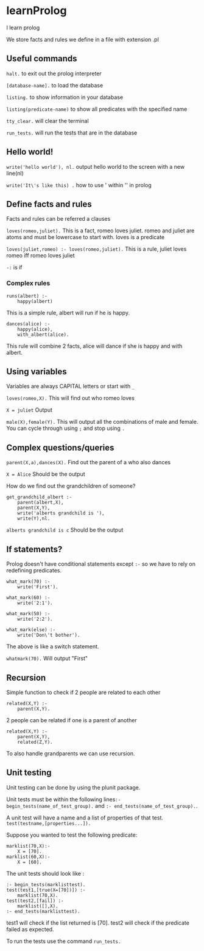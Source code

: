 # learnProlog
I learn prolog


We store facts and rules we define in a file with extension .pl

## Useful commands

`halt.` to exit out the prolog interpreter

`[database-name].` to load the database

`listing.` to show information in your database

`listing(predicate-name)` to show all predicates with the specified name

`tty_clear.` will clear the terminal

`run_tests.` will run the tests that are in the database
## Hello world!

`write('hello world'), nl.` output hello world to the screen with a new line(nl)

`write('It\'s like this) .` how to use ' within '' in prolog

## Define facts and rules

Facts and rules can be referred a clauses

`loves(romeo,juliet).` This is a fact, romeo loves juliet. romeo and juliet are atoms and must be lowercase to start with. loves is a predicate

`loves(juliet,romeo) :- loves(romeo,juliet).` This is a rule, juliet loves romeo iff romeo loves juliet

`-:` is if

### Complex rules

```
runs(albert) :-
	happy(albert)
```
This is a simple rule, albert will run if he is happy.

```
dances(alice) :-
	happy(alice),
	with_albert(alice).
```
This rule will combine 2 facts, alice will dance if she is happy and with albert.
## Using variables

Variables are always CAPITAL letters or start with `_`

`loves(romeo,X).` This will find out who romeo loves

`X = juliet` Output

`male(X),female(Y).` This will output all the combinations of male and female. You can cycle through using `;` and stop using `.` 


## Complex questions/queries

`parent(X,a),dances(X).` Find out the parent of a who also dances

`X = Alice` Should be the output

How do we find out the grandchildren of someone?

```
get_grandchild_albert :- 
	parent(albert,X),
	parent(X,Y),
	write('alberts grandchild is '),
	write(Y),nl.
```

`alberts grandchild is c` Should be the output

## If statements?

Prolog doesn't have conditional statements except `:-` so we have to rely on redefining predicates.

```
what_mark(70) :-
	write('First').

what_mark(60) :-
	write('2:1').

what_mark(50) :-
	write('2:2').

what_mark(else) :-
	write('Don\'t bother').
```

The above is like a switch statement.

`whatmark(70).` Will output "First"


## Recursion

Simple function to check if 2 people are related to each other

```
related(X,Y) :-
	parent(X,Y).
```

2 people can be related if one is a parent of another

```
related(X,Y) :-
	parent(X,Y),
	related(Z,Y).
```

To also handle grandparents we can use recursion.

## Unit testing

Unit testing can be done by using the plunit package.

Unit tests must be within the following lines`:- begin_tests(name_of_test_group).` and `:- end_tests(name_of_test_group).`.

A unit test will have a name and a list of properties of that test.
```test(testname,[properties...]).```

Suppose you wanted to test the following predicate:
```
marklist(70,X):-
	X = [70].
marklist(60,X):-
	X = [60].
```
The unit tests should look like :
```
:- begin_tests(marklisttest).
test(test1,[true(X=[70])]) :-
	marklist(70,X).
test(test2,[fail]) :-
	marklist([],X).
:- end_tests(marklisttest).
```
test1 will check if the list returned is [70]. 
test2 will check if the predicate failed as expected.

To run the tests use the command `run_tests.`
